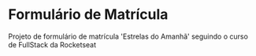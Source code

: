 # Formulário de Matrícula #
Projeto de formulário de matrícula 'Estrelas do Amanhã' seguindo o curso de FullStack da Rocketseat
